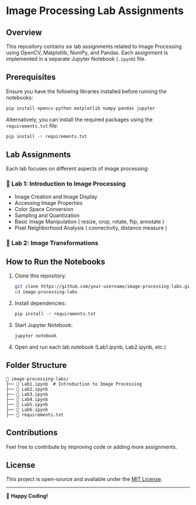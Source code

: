 # Image Processing Lab Assignments

## Overview
This repository contains six lab assignments related to Image Processing using OpenCV, Matplotlib, NumPy, and Pandas. Each assignment is implemented in a separate Jupyter Notebook (`.ipynb`) file.

## Prerequisites
Ensure you have the following libraries installed before running the notebooks:

```bash
pip install opencv-python matplotlib numpy pandas jupyter
```

Alternatively, you can install the required packages using the `requirements.txt` file:

```bash
pip install -r requirements.txt
```

## Lab Assignments
Each lab focuses on different aspects of image processing:

### 📌 **Lab 1: Introduction to Image Processing**
- Image Creation and Image Display
- Accessing Image Properties
- Color Space Conversion
- Sampling and Quantization
- Basic Image Manipulation ( resize, crop, rotate, flip, annotate )
- Pixel Neighborhood Analysis ( connectivity, distance measure )


### 📌 **Lab 2: Image Transformations**

## How to Run the Notebooks
1. Clone this repository:
   ```bash
   git clone https://github.com/your-username/image-processing-labs.git
   cd image-processing-labs
   ```
2. Install dependencies:
   ```bash
   pip install -r requirements.txt
   ```
3. Start Jupyter Notebook:
   ```bash
   jupyter notebook
   ```
4. Open and run each lab notebook (Lab1.ipynb, Lab2.ipynb, etc.)

## Folder Structure
```
📂 image-processing-labs/
├── 📜 Lab1.ipynb  # Introduction to Image Processing
├── 📜 Lab2.ipynb  
├── 📜 Lab3.ipynb  
├── 📜 Lab4.ipynb  
├── 📜 Lab5.ipynb
├── 📜 Lab6.ipynb 
├── 📜 requirements.txt 
```

## Contributions
Feel free to contribute by improving code or adding more assignments.

## License
This project is open-source and available under the [MIT License](LICENSE).

---
🚀 **Happy Coding!**

